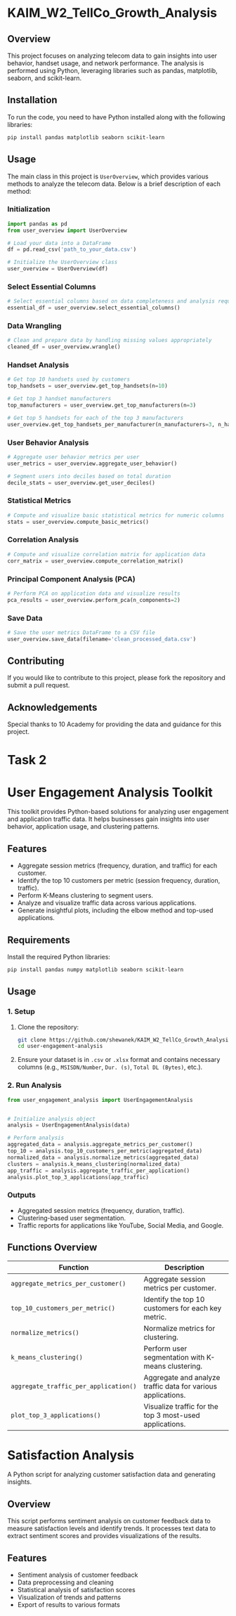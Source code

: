 # KAIM_W2_TellCo_Growth_Analysis

## Overview

This project focuses on analyzing telecom data to gain insights into user behavior, handset usage, and network performance. The analysis is performed using Python, leveraging libraries such as pandas, matplotlib, seaborn, and scikit-learn.

## Installation

To run the code, you need to have Python installed along with the following libraries:

```bash
pip install pandas matplotlib seaborn scikit-learn
```

## Usage

The main class in this project is `UserOverview`, which provides various methods to analyze the telecom data. Below is a brief description of each method:

### Initialization

```python
import pandas as pd
from user_overview import UserOverview

# Load your data into a DataFrame
df = pd.read_csv('path_to_your_data.csv')

# Initialize the UserOverview class
user_overview = UserOverview(df)
```

### Select Essential Columns

```python
# Select essential columns based on data completeness and analysis requirements
essential_df = user_overview.select_essential_columns()
```

### Data Wrangling

```python
# Clean and prepare data by handling missing values appropriately
cleaned_df = user_overview.wrangle()
```

### Handset Analysis

```python
# Get top 10 handsets used by customers
top_handsets = user_overview.get_top_handsets(n=10)

# Get top 3 handset manufacturers
top_manufacturers = user_overview.get_top_manufacturers(n=3)

# Get top 5 handsets for each of the top 3 manufacturers
user_overview.get_top_handsets_per_manufacturer(n_manufacturers=3, n_handsets=5)
```

### User Behavior Analysis

```python
# Aggregate user behavior metrics per user
user_metrics = user_overview.aggregate_user_behavior()

# Segment users into deciles based on total duration
decile_stats = user_overview.get_user_deciles()
```

### Statistical Metrics

```python
# Compute and visualize basic statistical metrics for numeric columns
stats = user_overview.compute_basic_metrics()
```

### Correlation Analysis

```python
# Compute and visualize correlation matrix for application data
corr_matrix = user_overview.compute_correlation_matrix()
```

### Principal Component Analysis (PCA)

```python
# Perform PCA on application data and visualize results
pca_results = user_overview.perform_pca(n_components=2)
```

### Save Data

```python
# Save the user metrics DataFrame to a CSV file
user_overview.save_data(filename='clean_processed_data.csv')
```

## Contributing

If you would like to contribute to this project, please fork the repository and submit a pull request.


## Acknowledgements

Special thanks to 10 Academy for providing the data and guidance for this project.
# Task 2
# **User Engagement Analysis Toolkit**

This toolkit provides Python-based solutions for analyzing user engagement and application traffic data. It helps businesses gain insights into user behavior, application usage, and clustering patterns.

## **Features**
- Aggregate session metrics (frequency, duration, and traffic) for each customer.
- Identify the top 10 customers per metric (session frequency, duration, traffic).
- Perform K-Means clustering to segment users.
- Analyze and visualize traffic data across various applications.
- Generate insightful plots, including the elbow method and top-used applications.

## **Requirements**
Install the required Python libraries:
```bash
pip install pandas numpy matplotlib seaborn scikit-learn
```

## **Usage**

### **1. Setup**
1. Clone the repository:
   ```bash
   git clone https://github.com/shewanek/KAIM_W2_TellCo_Growth_Analysis.git
   cd user-engagement-analysis
   ```
2. Ensure your dataset is in `.csv` or `.xlsx` format and contains necessary columns (e.g., `MSISDN/Number`, `Dur. (s)`, `Total DL (Bytes)`, etc.).

### **2. Run Analysis**
```python
from user_engagement_analysis import UserEngagementAnalysis


# Initialize analysis object
analysis = UserEngagementAnalysis(data)

# Perform analysis
aggregated_data = analysis.aggregate_metrics_per_customer()
top_10 = analysis.top_10_customers_per_metric(aggregated_data)
normalized_data = analysis.normalize_metrics(aggregated_data)
clusters = analysis.k_means_clustering(normalized_data)
app_traffic = analysis.aggregate_traffic_per_application()
analysis.plot_top_3_applications(app_traffic)
```

### **Outputs**
- Aggregated session metrics (frequency, duration, traffic).
- Clustering-based user segmentation.
- Traffic reports for applications like YouTube, Social Media, and Google.

## **Functions Overview**
| Function                              | Description                                                 |
|---------------------------------------|-------------------------------------------------------------|
| `aggregate_metrics_per_customer()`    | Aggregate session metrics per customer.                     |
| `top_10_customers_per_metric()`       | Identify the top 10 customers for each key metric.          |
| `normalize_metrics()`                 | Normalize metrics for clustering.                           |
| `k_means_clustering()`                | Perform user segmentation with K-means clustering.          |
| `aggregate_traffic_per_application()` | Aggregate and analyze traffic data for various applications.|
| `plot_top_3_applications()`           | Visualize traffic for the top 3 most-used applications.     |
# Satisfaction Analysis

A Python script for analyzing customer satisfaction data and generating insights.

## Overview

This script performs sentiment analysis on customer feedback data to measure satisfaction levels and identify trends. It processes text data to extract sentiment scores and provides visualizations of the results.

## Features

- Sentiment analysis of customer feedback
- Data preprocessing and cleaning
- Statistical analysis of satisfaction scores
- Visualization of trends and patterns
- Export of results to various formats

